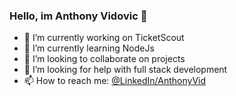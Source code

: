 ### Hello, im Anthony Vidovic 👋

- 🔭 I’m currently working on TicketScout
- 🌱 I’m currently learning NodeJs
- 👯 I’m looking to collaborate on projects
- 🤔 I’m looking for help with full stack development
- 📫 How to reach me: [@LinkedIn/AnthonyVid](https://www.linkedin.com/in/anthonyvidovic)
